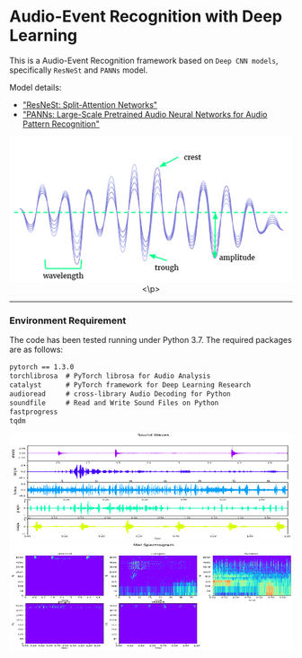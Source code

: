 # Audio-Event Recognition with Deep Learning 

This is a Audio-Event Recognition framework based on `Deep CNN models`, specifically `ResNeSt` and `PANNs` model.

Model details:
- ["ResNeSt: Split-Attention Networks"](https://arxiv.org/abs/2004.08955)
- ["PANNs: Large-Scale Pretrained Audio Neural Networks for Audio Pattern Recognition"](https://arxiv.org/abs/1912.10211)

<p align="center">
<img src="https://github.com/ArgentLo/Audio-Event-Recognition/blob/master/imgs/sound_0.png" width="505" height="260">
<\p>

----

### Environment Requirement

The code has been tested running under Python 3.7. The required packages are as follows:

```
pytorch == 1.3.0
torchlibrosa  # PyTorch librosa for Audio Analysis
catalyst      # PyTorch framework for Deep Learning Research
audioread     # cross-library Audio Decoding for Python
soundfile     # Read and Write Sound Files on Python
fastprogress
tqdm
```












<img src="https://github.com/ArgentLo/Audio-Event-Recognition/blob/master/imgs/sound_1.png" width="720" height="192.6">


<img src="https://github.com/ArgentLo/Audio-Event-Recognition/blob/master/imgs/mel_spec.png" width="720" height="192.6">








